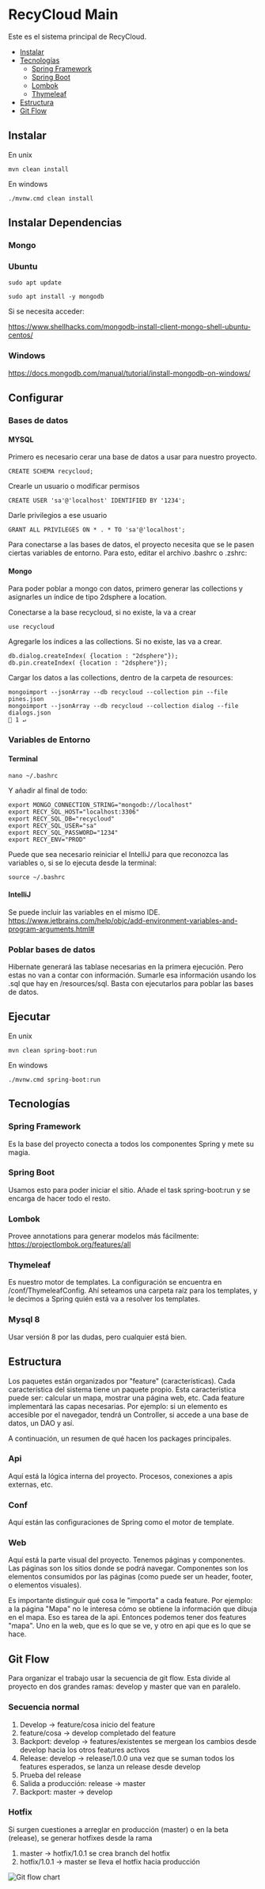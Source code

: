 # RecyCloud Main

Este es el sistema principal de RecyCloud.

- [Instalar](#instalar)
- [Tecnologías](#tecnologías)
  - [Spring Framework](#spring-framework)
  - [Spring Boot](#spring-boot)
  - [Lombok](#lombok)
  - [Thymeleaf](#thymeleaf)
- [Estructura](#estructura)
- [Git Flow](#git-flow)

## Instalar

En unix
```shell script
mvn clean install
```

En windows
```shell script
./mvnw.cmd clean install
```

## Instalar Dependencias

### Mongo

### Ubuntu

```shell script
sudo apt update
```

```shell script
sudo apt install -y mongodb
```

Si se necesita acceder:

https://www.shellhacks.com/mongodb-install-client-mongo-shell-ubuntu-centos/

### Windows

https://docs.mongodb.com/manual/tutorial/install-mongodb-on-windows/

## Configurar

### Bases de datos

#### MYSQL

Primero es necesario cerar una base de datos a usar para nuestro proyecto.

```mysql
CREATE SCHEMA recycloud;
```

Crearle un usuario o modificar permisos

```mysql
CREATE USER 'sa'@'localhost' IDENTIFIED BY '1234';
```

Darle privilegios a ese usuario

```mysql
GRANT ALL PRIVILEGES ON * . * TO 'sa'@'localhost';
```

Para conectarse a las bases de datos, el proyecto necesita que se le pasen ciertas variables de entorno. Para esto, editar el archivo .bashrc o .zshrc:

#### Mongo

Para poder poblar a mongo con datos, primero generar las collections y asignarles un índice de tipo 2dsphere a location.

Conectarse a la base recycloud, si no existe, la va a crear

```mongojs
use recycloud
```


Agregarle los índices a las collections. Si no existe, las va a crear.
```mongojs
db.dialog.createIndex( {location : "2dsphere"});
db.pin.createIndex( {location : "2dsphere"});
```

Cargar los datos a las collections, dentro de la carpeta de resources:
```shell script
mongoimport --jsonArray --db recycloud --collection pin --file pines.json   
mongoimport --jsonArray --db recycloud --collection dialog --file dialogs.json                                                                                                               1 ↵
```


### Variables de Entorno
#### Terminal

```shell script
nano ~/.bashrc
```

Y añadir al final de todo:

```shell script
export MONGO_CONNECTION_STRING="mongodb://localhost"
export RECY_SQL_HOST="localhost:3306"
export RECY_SQL_DB="recycloud"
export RECY_SQL_USER="sa"
export RECY_SQL_PASSWORD="1234"
export RECY_ENV="PROD"
```

Puede que sea necesario reiniciar el IntelliJ para que reconozca las variables o, si se lo ejecuta desde la terminal:

```shell script
source ~/.bashrc
```

#### IntelliJ

Se puede incluir las variables en el mismo IDE. 
https://www.jetbrains.com/help/objc/add-environment-variables-and-program-arguments.html#

### Poblar bases de datos

Hibernate generará las tablase necesarias en la primera ejecución. Pero estas no van a contar con información. Sumarle esa información usando los .sql que hay en /resources/sql.
Basta con ejecutarlos para poblar las bases de datos.

## Ejecutar

En unix
```shell script
mvn clean spring-boot:run
```

En windows
```shell script
./mvnw.cmd spring-boot:run
```

## Tecnologías

### Spring Framework
Es la base del proyecto conecta a todos los componentes Spring y mete su magia.

### Spring Boot
Usamos esto para poder iniciar el sitio. Añade el task spring-boot:run y se encarga de hacer todo el resto.

### Lombok
Provee annotations para generar modelos más fácilmente: https://projectlombok.org/features/all

### Thymeleaf
Es nuestro motor de templates. La configuración se encuentra en /conf/ThymeleafConfig. Ahí seteamos una carpeta raíz para los templates, y le decimos a Spring quién está va a resolver los templates.

### Mysql 8
Usar versión 8 por las dudas, pero cualquier está bien.

## Estructura
Los paquetes están organizados por "feature" (características). Cada característica del sistema tiene un paquete propio. Esta característica puede ser: calcular un mapa, mostrar una página web, etc. Cada feature implementará las capas necesarias. Por ejemplo: si un elemento es accesible por el navegador, tendrá un Controller, si accede a una base de datos, un DAO y así.

A continuación, un resumen de qué hacen los packages principales.

### Api
Aquí está la lógica interna del proyecto. Procesos, conexiones a apis externas, etc.

### Conf
Aquí están las configuraciones de Spring como el motor de template.

### Web
Aquí está la parte visual del proyecto. Tenemos páginas y componentes. Las páginas son los sitios donde se podrá navegar. Componentes son los elementos consumidos por las páginas (como puede ser un header, footer, o elementos visuales).

Es importante distinguir qué cosa le "importa" a cada feature. Por ejemplo: a la página "Mapa" no le interesa cómo se obtiene la información que dibuja en el mapa. Eso es tarea de la api. Entonces podemos tener dos features "mapa". Uno en la web, que es lo que se ve, y otro en api que es lo que se hace.

## Git Flow
Para organizar el trabajo usar la secuencia de git flow. Esta divide al proyecto en dos grandes ramas: develop y master que van en paralelo.

### Secuencia normal
1. Develop -> feature/cosa inicio del feature
2. feature/cosa -> develop completado del feature
3. Backport: develop -> features/existentes se mergean los cambios desde develop hacia los otros features activos
4. Release: develop -> release/1.0.0 una vez que se suman todos los features esperados, se lanza un release desde develop
5. Prueba del release
6. Salida a producción: release -> master
7. Backport: master -> develop

### Hotfix
Si surgen cuestiones a arreglar en producción (master) o en la beta (release), se generar hotfixes desde la rama
1. master -> hotfix/1.0.1 se crea branch del hotfix
2. hotfix/1.0.1 -> master se lleva el hotfix hacia producción

![Git flow chart](https://leanpub.com/site_images/git-flow/git-flow-nvie.png "Git Flow Chart")

